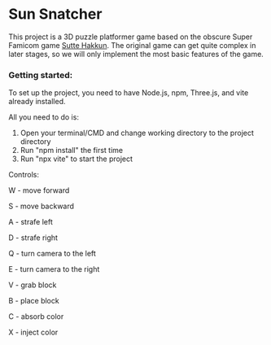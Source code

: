 # Sun Snatcher

This project is a 3D puzzle platformer game based on the obscure Super Famicom game [Sutte Hakkun](https://youtu.be/SAq1BnxuQDY). The original game can get quite complex in later stages, so we will only implement the most basic features of the game.

### Getting started:

To set up the project, you need to have Node.js, npm, Three.js, and vite already installed.

All you need to do is:
1. Open your terminal/CMD and change working directory to the project directory
2. Run "npm install" the first time
3. Run "npx vite" to start the project

Controls:

W - move forward

S - move backward

A - strafe left

D - strafe right

Q - turn camera to the left

E - turn camera to the right

V - grab block

B - place block

C - absorb color

X - inject color


